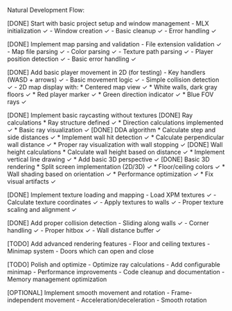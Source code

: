 Natural Development Flow:

[DONE] Start with basic project setup and window management
    - MLX initialization ✓
    - Window creation ✓
    - Basic cleanup ✓
    - Error handling ✓

[DONE] Implement map parsing and validation
    - File extension validation ✓
    - Map file parsing ✓
    - Color parsing ✓
    - Texture path parsing ✓
    - Player position detection ✓
    - Basic error handling ✓

[DONE] Add basic player movement in 2D (for testing)
    - Key handlers (WASD + arrows) ✓
    - Basic movement logic ✓
    - Simple collision detection ✓
    - 2D map display with:
        * Centered map view ✓
        * White walls, dark gray floors ✓
        * Red player marker ✓
        * Green direction indicator ✓
        * Blue FOV rays ✓

[DONE] Implement basic raycasting without textures
    [DONE] Ray calculations
        * Ray structure defined ✓
        * Direction calculations implemented ✓
        * Basic ray visualization ✓
    [DONE] DDA algorithm
        * Calculate step and side distances ✓
        * Implement wall hit detection ✓
        * Calculate perpendicular wall distance ✓
        * Proper ray visualization with wall stopping ✓
    [DONE] Wall height calculations
        * Calculate wall height based on distance ✓
        * Implement vertical line drawing ✓
        * Add basic 3D perspective ✓
    [DONE] Basic 3D rendering
        * Split screen implementation (2D/3D) ✓
        * Floor/ceiling colors ✓
        * Wall shading based on orientation ✓
        * Performance optimization ✓
        * Fix visual artifacts ✓

[DONE] Implement texture loading and mapping
    - Load XPM textures ✓
    - Calculate texture coordinates ✓
    - Apply textures to walls ✓
    - Proper texture scaling and alignment ✓

[DONE] Add proper collision detection
    - Sliding along walls ✓
    - Corner handling ✓
    - Proper hitbox ✓
    - Wall distance buffer ✓

[TODO] Add advanced rendering features
    - Floor and ceiling textures
    - Minimap system
    - Doors which can open and close

[TODO] Polish and optimize
    - Optimize ray calculations
    - Add configurable minimap
    - Performance improvements
    - Code cleanup and documentation
    - Memory management optimization

[OPTIONAL] Implement smooth movement and rotation
    - Frame-independent movement
    - Acceleration/deceleration
    - Smooth rotation

